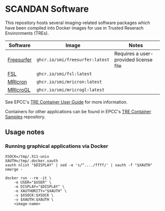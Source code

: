 # SCANDAN Software

This repository hosts several imaging-related software packages which have been compiled into Docker images for use in Trusted Reserach Environments (TREs).

| Software | Image | Notes |
| ---------- | ------------ | --------------- |
| [Freesurfer](https://surfer.nmr.mgh.harvard.edu/fswiki/FreeSurferWiki)| `ghcr.io/smi/freesurfer:latest`| Requires a user-provided license file|
| [FSL](https://fsl.fmrib.ox.ac.uk/fsl/docs) | `ghcr.io/smi/fsl:latest` ||
| [MRIcron](https://github.com/neurolabusc/MRIcron)| `ghcr.io/smi/mricron:latest`||
| [MRIcroGL](https://github.com/rordenlab/MRIcroGL)| `ghcr.io/smi/mricrogl:latest`||

See EPCC's [TRE Container User Guide](https://docs.eidf.ac.uk/safe-haven-services/tre-container-user-guide/introduction/) for more information.

Containers for other applications can be found in EPCC's [TRE Container Samples](https://github.com/EPCCed/tre-container-samples) repository.

## Usage notes

### Running graphical applications via Docker

```console
XSOCK=/tmp/.X11-unix
XAUTH=/tmp/.docker.xauth
xauth nlist "$DISPLAY" | sed -e 's/^..../ffff/' | xauth -f "$XAUTH" nmerge -

docker run --rm -it \
    -e USER="$USER" \
    -e DISPLAY="$DISPLAY" \
    -e XAUTHORITY="$XAUTH" \
    -v $XSOCK:$XSOCK \
    -v $XAUTH:$XAUTH \
    <image-name>
```
